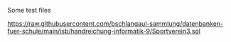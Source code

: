 Some test files

https://raw.githubusercontent.com/bschlangaul-sammlung/datenbanken-fuer-schule/main/isb/handreichung-informatik-9/Sportverein3.sql
